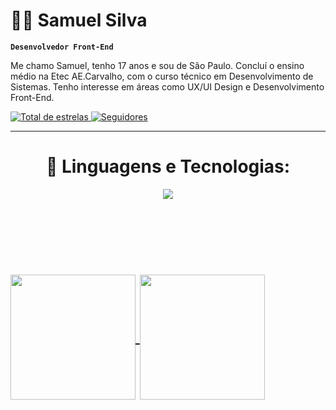 # 👨‍💻 Samuel Silva

**`Desenvolvedor Front-End`**

Me chamo Samuel, tenho 17 anos e sou de São Paulo. Concluí o ensino médio na Etec AE.Carvalho, com o curso técnico em Desenvolvimento de Sistemas. Tenho interesse em áreas como UX/UI Design e Desenvolvimento Front-End.

<p align="left">
    <a href="https://github.com/SamuelSilvasss?tab=repositories&sort=stargazers">
        <img 
            alt="Total de estrelas" 
            title="Total de estrelas GitHub" 
            src="https://custom-icon-badges.demolab.com/github/stars/SamuelSilvasss?color=55960c&style=for-the-badge&labelColor=488207&logo=star&label=estrelas"
        />
    </a>
    <a href="https://github.com/SamuelSilvasss?tab=followers">
        <img 
            alt="Seguidores" 
            title="Me siga no GitHub" 
            src="https://custom-icon-badges.demolab.com/github/followers/SamuelSilvasss?color=236ad3&labelColor=1155ba&style=for-the-badge&logo=github&label=Seguidores&logoColor=white"
        />
    </a>
</p>

---

<h1 align="center">🤖 Linguagens e Tecnologias:</h1>
<p align="center">
    <a href="https://skillicons.dev">
      <img src="https://skillicons.dev/icons?i=html,css,js,ts,react,firebase,bootstrap,php,laravel,git,tailwind,github" />
    </a>
  </p>


<br/>
<br/>

<p align="center">
<h1 📊 Estatísticas:</h1>

<br>
 <a href="https://github.com/anuraghazra/github-readme-stats">
  <img height=200 align="center" src="https://github-readme-stats.vercel.app/api?username=SamuelSilvasss&show_icons=true&locale=en&theme=midnight-purple&rank_icon=github" />
</a>
<a href="https://github.com/anuraghazra/convoychat">
  <img height=200 align="center" src="https://github-readme-stats.vercel.app/api/top-langs?username=SamuelSilvasss&layout=compact&show_icons=true&theme=midnight-purple&langs_count=8&card_width=320" />
</a>

</p>
